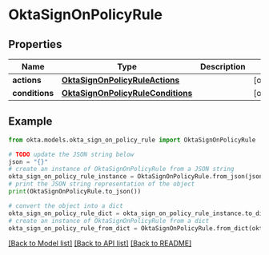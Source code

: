 # OktaSignOnPolicyRule


## Properties

Name | Type | Description | Notes
------------ | ------------- | ------------- | -------------
**actions** | [**OktaSignOnPolicyRuleActions**](OktaSignOnPolicyRuleActions.md) |  | [optional] 
**conditions** | [**OktaSignOnPolicyRuleConditions**](OktaSignOnPolicyRuleConditions.md) |  | [optional] 

## Example

```python
from okta.models.okta_sign_on_policy_rule import OktaSignOnPolicyRule

# TODO update the JSON string below
json = "{}"
# create an instance of OktaSignOnPolicyRule from a JSON string
okta_sign_on_policy_rule_instance = OktaSignOnPolicyRule.from_json(json)
# print the JSON string representation of the object
print(OktaSignOnPolicyRule.to_json())

# convert the object into a dict
okta_sign_on_policy_rule_dict = okta_sign_on_policy_rule_instance.to_dict()
# create an instance of OktaSignOnPolicyRule from a dict
okta_sign_on_policy_rule_from_dict = OktaSignOnPolicyRule.from_dict(okta_sign_on_policy_rule_dict)
```
[[Back to Model list]](../README.md#documentation-for-models) [[Back to API list]](../README.md#documentation-for-api-endpoints) [[Back to README]](../README.md)


